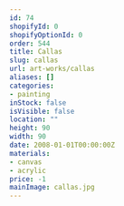 ```yaml
---
id: 74
shopifyId: 0
shopifyOptionId: 0
order: 544
title: Callas
slug: callas
url: art-works/callas
aliases: []
categories:
- painting
inStock: false
isVisible: false
location: ""
height: 90
width: 90
date: 2008-01-01T00:00:00Z
materials:
- canvas
- acrylic
price: -1
mainImage: callas.jpg
---
```

